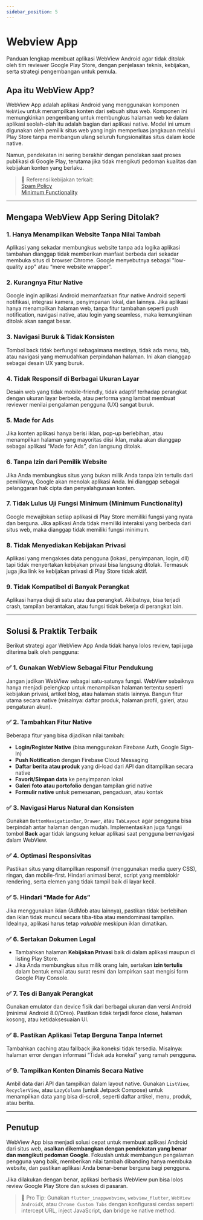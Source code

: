 ```yaml
---
sidebar_position: 5
---
```


# Webview App

Panduan lengkap membuat aplikasi WebView Android agar tidak ditolak oleh tim reviewer Google Play Store, dengan penjelasan teknis, kebijakan, serta strategi pengembangan untuk pemula.

## Apa itu WebView App?

WebView App adalah aplikasi Android yang menggunakan komponen `WebView` untuk menampilkan konten dari sebuah situs web. Komponen ini memungkinkan pengembang untuk membungkus halaman web ke dalam aplikasi seolah-olah itu adalah bagian dari aplikasi native. Model ini umum digunakan oleh pemilik situs web yang ingin memperluas jangkauan melalui Play Store tanpa membangun ulang seluruh fungsionalitas situs dalam kode native.

Namun, pendekatan ini sering berakhir dengan penolakan saat proses publikasi di Google Play, terutama jika tidak mengikuti pedoman kualitas dan kebijakan konten yang berlaku.

> 📌 Referensi kebijakan terkait:  
> [Spam Policy](https://support.google.com/googleplay/android-developer/answer/9899034#!?zippy_activeEl=made-for-ads#made-for-ads)  
> [Minimum Functionality](https://support.google.com/googleplay/android-developer/answer/9898783)

---

## Mengapa WebView App Sering Ditolak?

### 1. **Hanya Menampilkan Website Tanpa Nilai Tambah**
Aplikasi yang sekadar membungkus website tanpa ada logika aplikasi tambahan dianggap tidak memberikan manfaat berbeda dari sekadar membuka situs di browser Chrome. Google menyebutnya sebagai "low-quality app" atau “mere website wrapper”.

### 2. **Kurangnya Fitur Native**
Google ingin aplikasi Android memanfaatkan fitur native Android seperti notifikasi, integrasi kamera, penyimpanan lokal, dan lainnya. Jika aplikasi hanya menampilkan halaman web, tanpa fitur tambahan seperti push notification, navigasi native, atau login yang seamless, maka kemungkinan ditolak akan sangat besar.

### 3. **Navigasi Buruk & Tidak Konsisten**
Tombol back tidak berfungsi sebagaimana mestinya, tidak ada menu, tab, atau navigasi yang memudahkan perpindahan halaman. Ini akan dianggap sebagai desain UX yang buruk.

### 4. **Tidak Responsif di Berbagai Ukuran Layar**
Desain web yang tidak mobile-friendly, tidak adaptif terhadap perangkat dengan ukuran layar berbeda, atau performa yang lambat membuat reviewer menilai pengalaman pengguna (UX) sangat buruk.

### 5. **Made for Ads**
Jika konten aplikasi hanya berisi iklan, pop-up berlebihan, atau menampilkan halaman yang mayoritas diisi iklan, maka akan dianggap sebagai aplikasi “Made for Ads”, dan langsung ditolak.

### 6. **Tanpa Izin dari Pemilik Website**
Jika Anda membungkus situs yang bukan milik Anda tanpa izin tertulis dari pemiliknya, Google akan menolak aplikasi Anda. Ini dianggap sebagai pelanggaran hak cipta dan penyalahgunaan konten.

### 7. **Tidak Lulus Uji Fungsi Minimum (Minimum Functionality)**
Google mewajibkan setiap aplikasi di Play Store memiliki fungsi yang nyata dan berguna. Jika aplikasi Anda tidak memiliki interaksi yang berbeda dari situs web, maka dianggap tidak memiliki fungsi minimum.

### 8. **Tidak Menyediakan Kebijakan Privasi**
Aplikasi yang mengakses data pengguna (lokasi, penyimpanan, login, dll) tapi tidak menyertakan kebijakan privasi bisa langsung ditolak. Termasuk juga jika link ke kebijakan privasi di Play Store tidak aktif.

### 9. **Tidak Kompatibel di Banyak Perangkat**
Aplikasi hanya diuji di satu atau dua perangkat. Akibatnya, bisa terjadi crash, tampilan berantakan, atau fungsi tidak bekerja di perangkat lain.

---

## Solusi & Praktik Terbaik

Berikut strategi agar WebView App Anda tidak hanya lolos review, tapi juga diterima baik oleh pengguna:

### ✅ 1. Gunakan WebView Sebagai Fitur Pendukung
Jangan jadikan WebView sebagai satu-satunya fungsi. WebView sebaiknya hanya menjadi pelengkap untuk menampilkan halaman tertentu seperti kebijakan privasi, artikel blog, atau halaman statis lainnya. Bangun fitur utama secara native (misalnya: daftar produk, halaman profil, galeri, atau pengaturan akun).

### ✅ 2. Tambahkan Fitur Native
Beberapa fitur yang bisa dijadikan nilai tambah:

- **Login/Register Native** (bisa menggunakan Firebase Auth, Google Sign-In)
- **Push Notification** dengan Firebase Cloud Messaging
- **Daftar berita atau produk** yang di-load dari API dan ditampilkan secara native
- **Favorit/Simpan data** ke penyimpanan lokal
- **Galeri foto atau portofolio** dengan tampilan grid native
- **Formulir native** untuk pemesanan, pengaduan, atau kontak

### ✅ 3. Navigasi Harus Natural dan Konsisten
Gunakan `BottomNavigationBar`, `Drawer`, atau `TabLayout` agar pengguna bisa berpindah antar halaman dengan mudah. Implementasikan juga fungsi tombol **Back** agar tidak langsung keluar aplikasi saat pengguna bernavigasi dalam WebView.

### ✅ 4. Optimasi Responsivitas
Pastikan situs yang ditampilkan responsif (menggunakan media query CSS), ringan, dan mobile-first. Hindari animasi berat, script yang memblokir rendering, serta elemen yang tidak tampil baik di layar kecil.

### ✅ 5. Hindari “Made for Ads”
Jika menggunakan iklan (AdMob atau lainnya), pastikan tidak berlebihan dan iklan tidak muncul secara tiba-tiba atau mendominasi tampilan. Idealnya, aplikasi harus tetap *valuable* meskipun iklan dimatikan.

### ✅ 6. Sertakan Dokumen Legal
- Tambahkan halaman **Kebijakan Privasi** baik di dalam aplikasi maupun di listing Play Store.
- Jika Anda membungkus situs milik orang lain, sertakan **izin tertulis** dalam bentuk email atau surat resmi dan lampirkan saat mengisi form Google Play Console.

### ✅ 7. Tes di Banyak Perangkat
Gunakan emulator dan device fisik dari berbagai ukuran dan versi Android (minimal Android 8.0/Oreo). Pastikan tidak terjadi force close, halaman kosong, atau ketidaksesuaian UI.

### ✅ 8. Pastikan Aplikasi Tetap Berguna Tanpa Internet
Tambahkan caching atau fallback jika koneksi tidak tersedia. Misalnya: halaman error dengan informasi “Tidak ada koneksi” yang ramah pengguna.

### ✅ 9. Tampilkan Konten Dinamis Secara Native
Ambil data dari API dan tampilkan dalam layout native. Gunakan `ListView`, `RecyclerView`, atau `LazyColumn` (untuk Jetpack Compose) untuk menampilkan data yang bisa di-scroll, seperti daftar artikel, menu, produk, atau berita.

---

## Penutup

WebView App bisa menjadi solusi cepat untuk membuat aplikasi Android dari situs web, **asalkan dikembangkan dengan pendekatan yang benar dan mengikuti pedoman Google**. Fokuslah untuk membangun pengalaman pengguna yang baik, memberikan nilai tambah dibanding hanya membuka website, dan pastikan aplikasi Anda benar-benar berguna bagi pengguna.

Jika dilakukan dengan benar, aplikasi berbasis WebView pun bisa lolos review Google Play Store dan sukses di pasaran.

> 🚀 Pro Tip: Gunakan `flutter_inappwebview`, `webview_flutter`, `WebView AndroidX`, atau `Chrome Custom Tabs` dengan konfigurasi cerdas seperti intercept URL, inject JavaScript, dan bridge ke native method.

